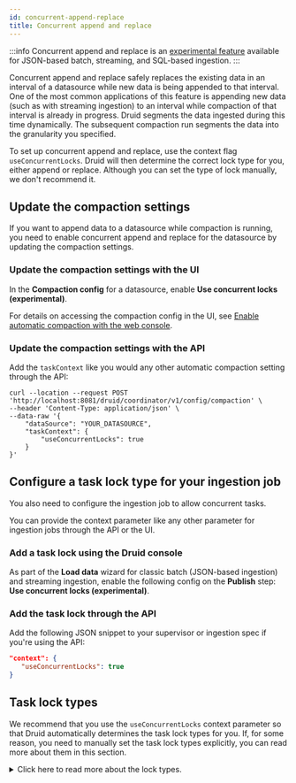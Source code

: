 ```yaml
---
id: concurrent-append-replace
title: Concurrent append and replace
---
```


<!--
  ~ Licensed to the Apache Software Foundation (ASF) under one
  ~ or more contributor license agreements.  See the NOTICE file
  ~ distributed with this work for additional information
  ~ regarding copyright ownership.  The ASF licenses this file
  ~ to you under the Apache License, Version 2.0 (the
  ~ "License"); you may not use this file except in compliance
  ~ with the License.  You may obtain a copy of the License at
  ~
  ~   http://www.apache.org/licenses/LICENSE-2.0
  ~
  ~ Unless required by applicable law or agreed to in writing,
  ~ software distributed under the License is distributed on an
  ~ "AS IS" BASIS, WITHOUT WARRANTIES OR CONDITIONS OF ANY
  ~ KIND, either express or implied.  See the License for the
  ~ specific language governing permissions and limitations
  ~ under the License.
  -->

:::info
Concurrent append and replace is an [experimental feature](../development/experimental.md) available for JSON-based batch, streaming, and SQL-based ingestion.
:::

Concurrent append and replace safely replaces the existing data in an interval of a datasource while new data is being appended to that interval. One of the most common applications of this feature is appending new data (such as with streaming ingestion) to an interval while compaction of that interval is already in progress. Druid segments the data ingested during this time dynamically. The subsequent compaction run segments the data into the  granularity you specified.

To set up concurrent append and replace, use the context flag `useConcurrentLocks`. Druid will then determine the correct lock type for you, either append or replace. Although you can set the type of lock manually, we don't recommend it. 

## Update the compaction settings 

If you want to append data to a datasource while compaction is running, you need to enable concurrent append and replace for the datasource by updating the compaction settings.

### Update the compaction settings with the UI

In the **Compaction config** for a datasource, enable  **Use concurrent locks (experimental)**.

For details on accessing the compaction config in the UI, see [Enable automatic compaction with the web console](../data-management/automatic-compaction.md#ui-for-coordinator-based-auto-compaction).

### Update the compaction settings with the API
 
Add the `taskContext` like you would any other automatic compaction setting through the API:

```shell
curl --location --request POST 'http://localhost:8081/druid/coordinator/v1/config/compaction' \
--header 'Content-Type: application/json' \
--data-raw '{
    "dataSource": "YOUR_DATASOURCE",
    "taskContext": {
        "useConcurrentLocks": true
    }
}'
```

## Configure a task lock type for your ingestion job

You also need to configure the ingestion job to allow concurrent tasks.

You can provide the context parameter like any other parameter for ingestion jobs through the API or the UI.

### Add a task lock using the Druid console

As part of the  **Load data** wizard for classic batch (JSON-based ingestion) and streaming ingestion, enable the following config on the **Publish** step: **Use concurrent locks (experimental)**.

### Add the task lock through the API

Add the following JSON snippet to your supervisor or ingestion spec if you're using the API:

```json
"context": {
   "useConcurrentLocks": true
}
```
 

## Task lock types

We recommend that you use the `useConcurrentLocks` context parameter so that Druid automatically determines the task lock types for you. If, for some reason, you need to manually set the task lock types explicitly, you can read more about them in this section.

<details><summary>Click here to read more about the lock types.</summary>

Druid uses task locks to make sure that multiple conflicting operations don't happen at once.
There are two task lock types: `APPEND` and `REPLACE`. The type of lock you use is determined by what you're trying to accomplish.

When setting task lock types manually, be aware of the following:
- The segment granularity of the append task must be equal to or finer than the segment granularity of the replace task.
- Concurrent append and replace fails if the task with `APPEND` lock uses a coarser segment granularity than the task with the `REPLACE` lock. For example, if the `APPEND` task uses a segment granularity of YEAR and the `REPLACE` task uses a segment granularity of MONTH, you should not use concurrent append and replace.
-  Only a single task can hold a `REPLACE` lock on a given interval of a datasource.
  - Multiple tasks can hold `APPEND` locks on a given interval of a datasource and append data to that interval simultaneously.

#### Add a task lock type to your ingestion job

You configure the task lock type for your ingestion job as follows:

- For streaming jobs, the `taskLockType` context parameter goes in your supervisor spec, and the lock type is always `APPEND`.
- For classic JSON-based batch ingestion, the `taskLockType` context parameter goes in your ingestion spec, and the lock type can be either `APPEND` or `REPLACE`. 
 
You can provide the context parameter through the API like any other parameter for ingestion job or through the UI.

##### Add a task lock using the Druid console

As part of the  **Load data** wizard for classic batch (JSON-based ingestion) and streaming ingestion, you can configure the task lock type for the ingestion during the **Publish** step:

- If you set **Append to existing** to **True**, you can then set **Allow concurrent append tasks (experimental)** to **True**.
- If you set **Append to existing** to **False**, you can then set **Allow concurrent replace tasks (experimental)** to **True**.

##### Add the task lock type through the API

Add the following JSON snippet to your supervisor or ingestion spec if you're using the API:

```json
"context": {
   "taskLockType": LOCK_TYPE
}   
```
 
The `LOCK_TYPE` depends on what you're trying to accomplish.

Set `taskLockType` to  `APPEND` if either of the following are true:

- Dynamic partitioning with append to existing is set to `true`
- The ingestion job is a streaming ingestion job

If you have multiple ingestion jobs that append all targeting the same datasource and want them to run simultaneously, you need to also include the following context parameter:

```json
"useSharedLock": "true"
```

Keep in mind that `taskLockType` takes precedence over `useSharedLock`. Do not use `useSharedLock` with `REPLACE` task locks.


Set  `taskLockType` to `REPLACE` if you're replacing data. For example, if you use any of the following partitioning types, use `REPLACE`:

- hash partitioning 
- range partitioning
- dynamic partitioning with append to existing set to `false`

</details>
